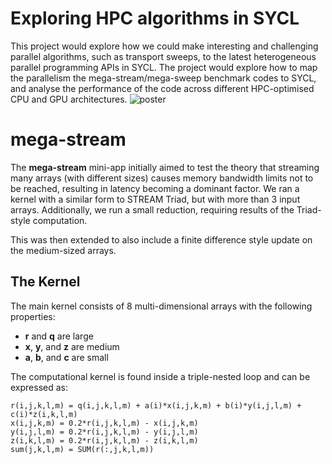 # Exploring HPC algorithms in SYCL
 This project would explore how we could make interesting and challenging parallel algorithms, such as transport sweeps, to the latest heterogeneous parallel programming APIs in SYCL. The project would explore how to map the parallelism the mega-stream/mega-sweep benchmark codes to SYCL, and analyse the performance of the code across different HPC-optimised CPU and GPU architectures.
 ![poster](https://github.com/user-attachments/assets/8542b3ae-a9e6-40ba-97c9-c4d79f30b0a1)


# mega-stream

The **mega-stream** mini-app initially aimed to test the theory that streaming many arrays (with different sizes) causes memory bandwidth limits not to be reached, resulting in latency becoming a dominant factor. We ran a kernel with a similar form to STREAM Triad, but with more than 3 input arrays. Additionally, we run a small reduction, requiring results of the Triad-style computation.

This was then extended to also include a finite difference style update on the medium-sized arrays.

## The Kernel

The main kernel consists of 8 multi-dimensional arrays with the following properties:

- **r** and **q** are large
- **x**, **y**, and **z** are medium
- **a**, **b**, and **c** are small

The computational kernel is found inside a triple-nested loop and can be expressed as:

```plaintext
r(i,j,k,l,m) = q(i,j,k,l,m) + a(i)*x(i,j,k,m) + b(i)*y(i,j,l,m) + c(i)*z(i,k,l,m)
x(i,j,k,m) = 0.2*r(i,j,k,l,m) - x(i,j,k,m)
y(i,j,l,m) = 0.2*r(i,j,k,l,m) - y(i,j,l,m)
z(i,k,l,m) = 0.2*r(i,j,k,l,m) - z(i,k,l,m)
sum(j,k,l,m) = SUM(r(:,j,k,l,m))
